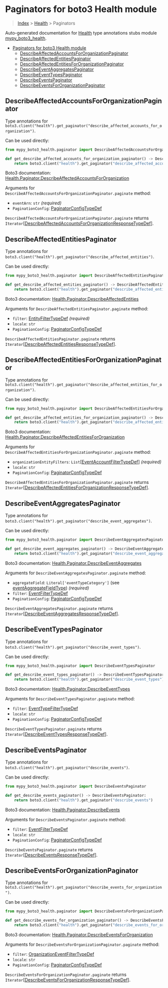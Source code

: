 # Paginators for boto3 Health module

> [Index](..) > [Health](.) > Paginators

Auto-generated documentation for
[Health](https://boto3.amazonaws.com/v1/documentation/api/1.17.72/reference/services/health.html#Health)
type annotations stubs module
[mypy_boto3_health](https://pypi.org/project/mypy-boto3-health/).

- [Paginators for boto3 Health module](#paginators-for-boto3-health-module)
  - [DescribeAffectedAccountsForOrganizationPaginator](#describeaffectedaccountsfororganizationpaginator)
  - [DescribeAffectedEntitiesPaginator](#describeaffectedentitiespaginator)
  - [DescribeAffectedEntitiesForOrganizationPaginator](#describeaffectedentitiesfororganizationpaginator)
  - [DescribeEventAggregatesPaginator](#describeeventaggregatespaginator)
  - [DescribeEventTypesPaginator](#describeeventtypespaginator)
  - [DescribeEventsPaginator](#describeeventspaginator)
  - [DescribeEventsForOrganizationPaginator](#describeeventsfororganizationpaginator)

## DescribeAffectedAccountsForOrganizationPaginator

Type annotations for
`boto3.client("health").get_paginator("describe_affected_accounts_for_organization")`.

Can be used directly:

```python
from mypy_boto3_health.paginator import DescribeAffectedAccountsForOrganizationPaginator

def get_describe_affected_accounts_for_organization_paginator() -> DescribeAffectedAccountsForOrganizationPaginator:
    return boto3.client("health").get_paginator("describe_affected_accounts_for_organization")
```

Boto3 documentation:
[Health.Paginator.DescribeAffectedAccountsForOrganization](https://boto3.amazonaws.com/v1/documentation/api/1.17.72/reference/services/health.html#Health.Paginator.DescribeAffectedAccountsForOrganization)

Arguments for `DescribeAffectedAccountsForOrganizationPaginator.paginate`
method:

- `eventArn`: `str` *(required)*
- `PaginationConfig`:
  [PaginatorConfigTypeDef](./type_defs.md#paginatorconfigtypedef)

`DescribeAffectedAccountsForOrganizationPaginator.paginate` returns
`Iterator`\[[DescribeAffectedAccountsForOrganizationResponseTypeDef](./type_defs.md#describeaffectedaccountsfororganizationresponsetypedef)\].

## DescribeAffectedEntitiesPaginator

Type annotations for
`boto3.client("health").get_paginator("describe_affected_entities")`.

Can be used directly:

```python
from mypy_boto3_health.paginator import DescribeAffectedEntitiesPaginator

def get_describe_affected_entities_paginator() -> DescribeAffectedEntitiesPaginator:
    return boto3.client("health").get_paginator("describe_affected_entities")
```

Boto3 documentation:
[Health.Paginator.DescribeAffectedEntities](https://boto3.amazonaws.com/v1/documentation/api/1.17.72/reference/services/health.html#Health.Paginator.DescribeAffectedEntities)

Arguments for `DescribeAffectedEntitiesPaginator.paginate` method:

- `filter`: [EntityFilterTypeDef](./type_defs.md#entityfiltertypedef)
  *(required)*
- `locale`: `str`
- `PaginationConfig`:
  [PaginatorConfigTypeDef](./type_defs.md#paginatorconfigtypedef)

`DescribeAffectedEntitiesPaginator.paginate` returns
`Iterator`\[[DescribeAffectedEntitiesResponseTypeDef](./type_defs.md#describeaffectedentitiesresponsetypedef)\].

## DescribeAffectedEntitiesForOrganizationPaginator

Type annotations for
`boto3.client("health").get_paginator("describe_affected_entities_for_organization")`.

Can be used directly:

```python
from mypy_boto3_health.paginator import DescribeAffectedEntitiesForOrganizationPaginator

def get_describe_affected_entities_for_organization_paginator() -> DescribeAffectedEntitiesForOrganizationPaginator:
    return boto3.client("health").get_paginator("describe_affected_entities_for_organization")
```

Boto3 documentation:
[Health.Paginator.DescribeAffectedEntitiesForOrganization](https://boto3.amazonaws.com/v1/documentation/api/1.17.72/reference/services/health.html#Health.Paginator.DescribeAffectedEntitiesForOrganization)

Arguments for `DescribeAffectedEntitiesForOrganizationPaginator.paginate`
method:

- `organizationEntityFilters`:
  `List`\[[EventAccountFilterTypeDef](./type_defs.md#eventaccountfiltertypedef)\]
  *(required)*
- `locale`: `str`
- `PaginationConfig`:
  [PaginatorConfigTypeDef](./type_defs.md#paginatorconfigtypedef)

`DescribeAffectedEntitiesForOrganizationPaginator.paginate` returns
`Iterator`\[[DescribeAffectedEntitiesForOrganizationResponseTypeDef](./type_defs.md#describeaffectedentitiesfororganizationresponsetypedef)\].

## DescribeEventAggregatesPaginator

Type annotations for
`boto3.client("health").get_paginator("describe_event_aggregates")`.

Can be used directly:

```python
from mypy_boto3_health.paginator import DescribeEventAggregatesPaginator

def get_describe_event_aggregates_paginator() -> DescribeEventAggregatesPaginator:
    return boto3.client("health").get_paginator("describe_event_aggregates")
```

Boto3 documentation:
[Health.Paginator.DescribeEventAggregates](https://boto3.amazonaws.com/v1/documentation/api/1.17.72/reference/services/health.html#Health.Paginator.DescribeEventAggregates)

Arguments for `DescribeEventAggregatesPaginator.paginate` method:

- `aggregateField`: `Literal['eventTypeCategory']` (see
  [eventAggregateFieldType](./literals.md#eventaggregatefieldtype))
  *(required)*
- `filter`: [EventFilterTypeDef](./type_defs.md#eventfiltertypedef)
- `PaginationConfig`:
  [PaginatorConfigTypeDef](./type_defs.md#paginatorconfigtypedef)

`DescribeEventAggregatesPaginator.paginate` returns
`Iterator`\[[DescribeEventAggregatesResponseTypeDef](./type_defs.md#describeeventaggregatesresponsetypedef)\].

## DescribeEventTypesPaginator

Type annotations for
`boto3.client("health").get_paginator("describe_event_types")`.

Can be used directly:

```python
from mypy_boto3_health.paginator import DescribeEventTypesPaginator

def get_describe_event_types_paginator() -> DescribeEventTypesPaginator:
    return boto3.client("health").get_paginator("describe_event_types")
```

Boto3 documentation:
[Health.Paginator.DescribeEventTypes](https://boto3.amazonaws.com/v1/documentation/api/1.17.72/reference/services/health.html#Health.Paginator.DescribeEventTypes)

Arguments for `DescribeEventTypesPaginator.paginate` method:

- `filter`: [EventTypeFilterTypeDef](./type_defs.md#eventtypefiltertypedef)
- `locale`: `str`
- `PaginationConfig`:
  [PaginatorConfigTypeDef](./type_defs.md#paginatorconfigtypedef)

`DescribeEventTypesPaginator.paginate` returns
`Iterator`\[[DescribeEventTypesResponseTypeDef](./type_defs.md#describeeventtypesresponsetypedef)\].

## DescribeEventsPaginator

Type annotations for `boto3.client("health").get_paginator("describe_events")`.

Can be used directly:

```python
from mypy_boto3_health.paginator import DescribeEventsPaginator

def get_describe_events_paginator() -> DescribeEventsPaginator:
    return boto3.client("health").get_paginator("describe_events")
```

Boto3 documentation:
[Health.Paginator.DescribeEvents](https://boto3.amazonaws.com/v1/documentation/api/1.17.72/reference/services/health.html#Health.Paginator.DescribeEvents)

Arguments for `DescribeEventsPaginator.paginate` method:

- `filter`: [EventFilterTypeDef](./type_defs.md#eventfiltertypedef)
- `locale`: `str`
- `PaginationConfig`:
  [PaginatorConfigTypeDef](./type_defs.md#paginatorconfigtypedef)

`DescribeEventsPaginator.paginate` returns
`Iterator`\[[DescribeEventsResponseTypeDef](./type_defs.md#describeeventsresponsetypedef)\].

## DescribeEventsForOrganizationPaginator

Type annotations for
`boto3.client("health").get_paginator("describe_events_for_organization")`.

Can be used directly:

```python
from mypy_boto3_health.paginator import DescribeEventsForOrganizationPaginator

def get_describe_events_for_organization_paginator() -> DescribeEventsForOrganizationPaginator:
    return boto3.client("health").get_paginator("describe_events_for_organization")
```

Boto3 documentation:
[Health.Paginator.DescribeEventsForOrganization](https://boto3.amazonaws.com/v1/documentation/api/1.17.72/reference/services/health.html#Health.Paginator.DescribeEventsForOrganization)

Arguments for `DescribeEventsForOrganizationPaginator.paginate` method:

- `filter`:
  [OrganizationEventFilterTypeDef](./type_defs.md#organizationeventfiltertypedef)
- `locale`: `str`
- `PaginationConfig`:
  [PaginatorConfigTypeDef](./type_defs.md#paginatorconfigtypedef)

`DescribeEventsForOrganizationPaginator.paginate` returns
`Iterator`\[[DescribeEventsForOrganizationResponseTypeDef](./type_defs.md#describeeventsfororganizationresponsetypedef)\].
